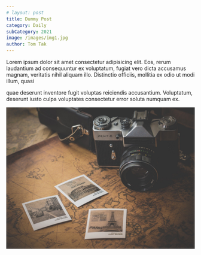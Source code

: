 ```yaml
---
# layout: post
title: Dummy Post
category: Daily
subCategory: 2021
image: /images/img1.jpg
author: Tom Tak
---
```


Lorem ipsum dolor sit amet consectetur adipisicing elit. Eos, rerum laudantium
ad consequuntur ex voluptatum, fugiat vero dicta accusamus magnam, veritatis
nihil aliquam illo. Distinctio officiis, mollitia ex odio ut modi illum, quasi

<!-- excerpt-start -->

quae deserunt inventore fugit voluptas reiciendis accusantium. Voluptatum,
deserunt iusto culpa voluptates consectetur error soluta numquam ex.

<img src="/images/img1.jpg" alt="img-1" />
